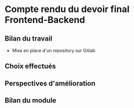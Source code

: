 Compte rendu du devoir final Frontend-Backend
======

Bilan du travail 
-----
* Mise en place d'un repository sur Gitlab

Choix effectués
-----

Perspectives d'amélioration
-----

Bilan du module
-----

